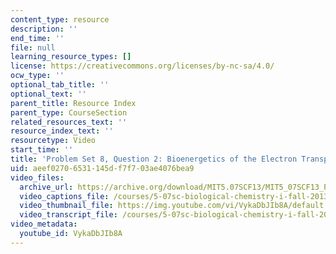 ```yaml
---
content_type: resource
description: ''
end_time: ''
file: null
learning_resource_types: []
license: https://creativecommons.org/licenses/by-nc-sa/4.0/
ocw_type: ''
optional_tab_title: ''
optional_text: ''
parent_title: Resource Index
parent_type: CourseSection
related_resources_text: ''
resource_index_text: ''
resourcetype: Video
start_time: ''
title: 'Problem Set 8, Question 2: Bioenergetics of the Electron Transport Chain'
uid: aeef0270-6531-145d-f7f7-03ae4076bea9
video_files:
  archive_url: https://archive.org/download/MIT5.07SCF13/MIT5_07SCF13_Pset8_Q2_300k.mp4
  video_captions_file: /courses/5-07sc-biological-chemistry-i-fall-2013/1318a89e3f485852b2dcd341776b97b1_VykaDbJIb8A.vtt
  video_thumbnail_file: https://img.youtube.com/vi/VykaDbJIb8A/default.jpg
  video_transcript_file: /courses/5-07sc-biological-chemistry-i-fall-2013/6bcc88e9f968207d8e880c7135e415e8_VykaDbJIb8A.pdf
video_metadata:
  youtube_id: VykaDbJIb8A
---
```

